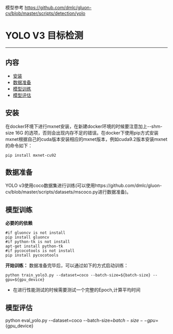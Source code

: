 模型参考  https://github.com/dmlc/gluon-cv/blob/master/scripts/detection/yolo
# YOLO V3 目标检测

---
## 内容

- [安装](#安装)
- [数据准备](#数据准备)
- [模型训练](#模型训练)
- [模型评估](#模型评估)

## 安装

在docker环境下进行mxnet安装，在新建docker环境的时候要注意加上--shm-size 16G 的选项，否则会出现内存不足的错误。在docker下使用pip方式安装mxnet根据自己的cuda版本安装相应的mxnet版本，例如cuda9.2版本安装mxnet的命令如下：
    
    pip install mxnet-cu92


## 数据准备

YOLO v3使用coco数据集进行训练(可以使用https://github.com/dmlc/gluon-cv/blob/master/scripts/datasets/mscoco.py进行数据准备)。

## 模型训练

**必要的的依赖** 

    #if gluoncv is not install
    pip install gluoncv
    #if python-tk is not install
    apt-get install python-tk
    #if pycocotools is not install
    pip install pycocotools

**开始训练：** 数据准备完毕后，可以通过如下的方式启动训练：

    python train_yolo3.py --dataset=coco --batch-size=${batch-size} --gpu=${gpu_device}

- 在进行性能测试的时候需要测试一个完整的Epoch,计算平均时间

## 模型评估

python eval_yolo.py --dataset=coco --batch-size=${batch-size} --gpu=${gpu_device}




